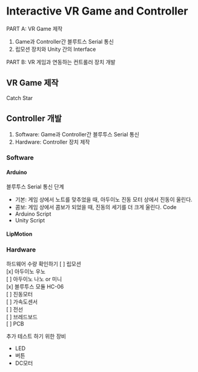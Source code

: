 # Interactive VR Game and Controller 

PART A: VR Game 제작
1. Game과 Controller간 블루트스 Serial 통신
2. 립모션 장치와 Unity 간의 Interface  

PART B: VR 게임과 연동하는 컨트롤러 장치 개발

## VR Game 제작
Catch Star

## Controller 개발
1. Software: Game과 Controller간 블루투스 Serial 통신
2. Hardware: Controller 장치 제작   

### Software  

#### Arduino
블루투스 Serial 통신
단계 
* 기본: 게임 상에서 노트를 맞추었을 때, 아두이노 진동 모터 상에서 진동이 울린다.
* 콤보: 게임 상에서 콤보가 되었을 때, 진동의 세기를 더 크게 울린다. 
Code
* Arduino Script
* Unity Script

#### LipMotion  


### Hardware

하드웨어 수량 확인하기 
[ ] 립모션  
[x] 아두이노 우노  
[ ] 아두이노 나노 or 미니  
[x] 블루투스 모듈 HC-06  
[ ] 진동모터  
[ ] 가속도센서  
[ ] 전선  
[ ] 브레드보드  
[ ] PCB  

추가 테스트 하기 위한 장비
* LED
* 버튼
* DC모터 
